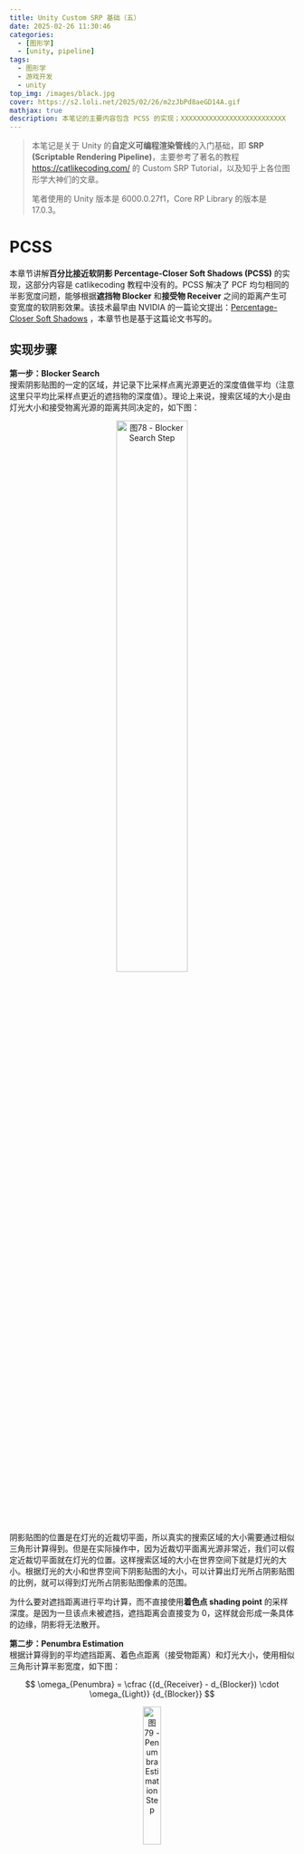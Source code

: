 ```yaml
---
title: Unity Custom SRP 基础（五）
date: 2025-02-26 11:30:46
categories: 
  - [图形学]
  - [unity, pipeline]
tags:
  - 图形学
  - 游戏开发
  - unity
top_img: /images/black.jpg
cover: https://s2.loli.net/2025/02/26/m2zJbPd8aeGD14A.gif
mathjax: true
description: 本笔记的主要内容包含 PCSS 的实现；XXXXXXXXXXXXXXXXXXXXXXXXXX
---
```


> 本笔记是关于 Unity 的**自定义可编程渲染管线**的入门基础，即 **SRP (Scriptable Rendering Pipeline)**，主要参考了著名的教程 https://catlikecoding.com/ 的 Custom SRP Tutorial，以及知乎上各位图形学大神们的文章。  
>    
> 笔者使用的 Unity 版本是 6000.0.27f1，Core RP Library 的版本是 17.0.3。

# PCSS
本章节讲解**百分比接近软阴影 Percentage-Closer Soft Shadows (PCSS)** 的实现，这部分内容是 catlikecoding 教程中没有的。PCSS 解决了 PCF 均匀相同的半影宽度问题，能够根据**遮挡物 Blocker** 和**接受物 Receiver** 之间的距离产生可变宽度的软阴影效果。该技术最早由 NVIDIA 的一篇论文提出：[Percentage-Closer Soft Shadows](https://developer.download.nvidia.com/shaderlibrary/docs/shadow_PCSS.pdf) ，本章节也是基于这篇论文书写的。 

## 实现步骤
**第一步：Blocker Search**  
搜索阴影贴图的一定的区域，并记录下比采样点离光源更近的深度值做平均（注意这里只平均比采样点更近的遮挡物的深度值）。理论上来说，搜索区域的大小是由灯光大小和接受物离光源的距离共同决定的，如下图：  

<div  align="center">  
<img src="https://s2.loli.net/2025/02/27/mw86o9gnCTrKx1e.jpg" width = "50%" height = "50%" alt="图78 - Blocker Search Step"/>
</div>

阴影贴图的位置是在灯光的近裁切平面，所以真实的搜索区域的大小需要通过相似三角形计算得到。但是在实际操作中，因为近裁切平面离光源非常近，我们可以假定近裁切平面就在灯光的位置。这样搜索区域的大小在世界空间下就是灯光的大小。根据灯光的大小和世界空间下阴影贴图的大小，可以计算出灯光所占阴影贴图的比例，就可以得到灯光所占阴影贴图像素的范围。

为什么要对遮挡距离进行平均计算，而不直接使用**着色点 shading point** 的采样深度。是因为一旦该点未被遮挡，遮挡距离会直接变为 0，这样就会形成一条具体的边缘，阴影将无法散开。

**第二步：Penumbra Estimation**  
根据计算得到的平均遮挡距离、着色点距离（接受物距离）和灯光大小，使用相似三角形计算半影宽度，如下图：  

$$ \omega_{Penumbra} = \cfrac {(d_{Receiver} - d_{Blocker}) \cdot \omega_{Light}} {d_{Blocker}} $$

<div  align="center">  
<img src="https://s2.loli.net/2025/02/27/6TaGFh1Hz54vmdU.jpg" width = "25%" height = "25%" alt="图79 - Penumbra Estimation Step "/>
</div>

**第三步：Filtering**  
这一步跟 PCF 是一样的，只不过滤波核大小使用的上一步估算出来的大小，可以使用一个参数乘以计算出来的半影宽度，来控制滤波核大小。

## 具体实现
下面为方向光、点光源、聚光灯的 PCSS 的具体实现，因为这三种光源的实现细节会有所不同，故一个一个讲，首先是最简单的聚光灯。

### 聚光灯
首先是需要从 CPU 传递到 GPU 的可控制的参数，CPU 中具体步骤这里就不摘抄了：  

    CBUFFER_START(LightParamsPerFrame)
        ...
        float4 _SpotLightShadowBias[MAX_SHADOWING_SPOT_LIGHT_COUNT]; // x: depth bias, y: slope scaled depth bias, z: normal bias, w: slope scaled normal bias
        float4 _SpotLightShadowParams[MAX_SHADOWING_SPOT_LIGHT_COUNT]; // x: light size, y: penumbra scale, z: blocker search sample number, w: filter sample number
        float4 _SpotLightDepthParams[MAX_SHADOWING_SPOT_LIGHT_COUNT]; // x: (f + n) / (f - n), y: -2 * f * n / (f - n); [if UNITY_REVERSED_Z] x: (f + n) / (n - f), y: -2 * f * n / (n - f)
        ...
    CBUFFER_END

原本我 Shadow Bias 的四个参数是全光源共用的，后来从效果体验上觉得对于点光源、聚光灯和方向光还是分开比较好。当然也可以选择所有点光源、所有聚光灯、所有方向光都分别共用一个 Shadow Bias，即三个 Shadow Bias 作为全局设置。但我最终还是选择了把 Shadow Bias 作为 per-light 设置，即一个灯光一个 Shadow Bias。`_SpotLightDepthParams` 里面的参数是用于将非线性深度转变为线性深度的，后面会提到。

#### Blocker Search

然后就是 PCSS 的第一步 Blocker Search 了，先确定搜索区域的范围，即灯光所占阴影贴图的比例，用灯光大小除以阴影贴图的大小，两者都是在世界空间下的大小。对于聚光灯来说，由于不是正交投影，阴影贴图的大小对于不同深度的着色点是不同的，这点在 PCF 中也提到过，就不再重复了：  

    float searchWidthWS = GetSpotLightSize(shadowingSpotLightIndex);
    float searchWidthPercent = searchWidthWS / (2.0 * ComputeTanHalfFOV(lightIndex) * linearDepth);
  
拿到了搜索区域的范围，就可以利用它偏移着色点并在阴影贴图上采样，获取遮挡物深度值最后平均。这里注意一下，我们要获取的是线性深度值，而直接在阴影贴图上采样得到的是非线性深度值，后面计算半影宽度需要的是线性深度。这里可以选择用非线性深度值做平均后再转换为线性深度值，但相对来说不太准确（其实影响也不大）。我这里选择的是，每次采样后都转换为线性深度，再做平均。

如何将非线性深度值转换为线性深度属于基础知识了，忘了回去看《Unity Shader入门精要》。我这里直接写结论了，首先传递投影矩阵的 m22 和 m23 分量，注意如果 Reversed Z 就传递 -m22 和 -m23，这样在 Shader 里就不用判断 Reversed Z 了，计算出来都是从近到远变大的线性深度值：  

``` C#
m_SpotLightDepthParams[i] = SystemInfo.usesReversedZBuffer
                            ? new Vector4(-projectionMatrix.m22, -projectionMatrix.m23)
                            : new Vector4(projectionMatrix.m22, projectionMatrix.m23);
```

在 Shader 中线性深度转换代码如下：  

    float NonLinearToLinearDepth(float4 depthParams, float nonLinearDepth)
    {
        return depthParams.y / (2.0 * nonLinearDepth - 1.0 + depthParams.x);
    }

注意，在计算平均遮挡深度时，仅在发生遮挡的时候才计入平均距离，故需要做判断。这里可以选择比较非线性深度值，也可以选择比较线性深度值，但是选择比较非线性深度值需要做 Reversed Z 判断并反转大于小于符号，代码如下：  

    float2 ComputeAverageBlockerDepth(float index, TEXTURE2D_ARRAY(shadowMap), float sampleNumber, float searchWidthPercent, float3 positionSS, float4 depthParams, uint hash1, uint hash2, float2x2 rotation)
    {
        float d_Shading = positionSS.z;
        float ld_Shading = NonLinearToLinearDepth(depthParams, d_Shading);
        float ald_Blocker = 0.0;
        float count = 1e-8; // avoid division by zero

        for (int i = 0; i < sampleNumber; i++)
        {
            float2 offset = mul(rotation, InverseSampleCircle(Sobol_Scrambled(i, hash1, hash2))) * 0.5;
            offset = offset * searchWidthPercent;
            float2 uv = positionSS.xy + offset;
            float d_Blocker = SampleShadowArray_Depth(uv, index, shadowMap, SHADOW_SAMPLER);
            float ld_Blocker = NonLinearToLinearDepth(depthParams, d_Blocker);
            
            if (ld_Blocker < ld_Shading)
            {
                ald_Blocker += ld_Blocker;
                count += 1.0;
            }
        }
        ald_Blocker = ald_Blocker / count;
        return float2(ald_Blocker, count);
    }

上述代码中变量的前缀 d、ld、ald 的含义分别为 depth、linear depth、average linear depth。offset 需要乘以 0.5 是因为 Sobol 序列随机数生成的范围是 [0, 1]，圆盘化后范围变为了 [-1, 1]，这样范围就从 1 变为 2 了。这样子就可以得到平均遮挡深度了，但是仍然存在问题。我将着色点深度减去平均遮挡深度所占着色点深度的比例（d_Shading - ald_Blocker）/ d_Shading 输出如下：  

<div  align="center">  
<img src="https://s2.loli.net/2025/02/27/Ufsjnp1zAcWv5m7.jpg" width = "40%" height = "40%" alt="图80 - 自遮挡现象"/>
</div>

为了方便观察，我将 Light Size 设置为了 0。可以看到有非常多的 alias，在“阴影”区域内的表现是正确的，立方体底部因为遮挡物和接受物非常接近，故输出值接近 0，接近黑色。但是在“阴影”区域外的 alias 区域从理论上来说都应该是白色，因为这些着色点并没有遮挡物，即 ald_Blocker 为 0，输出应该为 1。而且若将 Light Size 变大，alias 区域就会变为全黑色。这些 alias 产生的原因跟自阴影走样是一样的，那么解决方法自然就是 shadow bias，我选择第三步的 Filtering 和这里共用一个 shadow bias。为了节省计算，`ApplyShadowBias()` 函数我又改回了 (texelSize + penumbraWS) * shadowBias 的计算方法。

    float GetSpotLightShadowAttenuation_PCSS(int lightIndex, float3 positionWS, float3 normalWS, float3 L, float linearDepth)
    {
        float shadowingSpotLightIndex = GetShadowingSpotLightIndex(lightIndex);
        float texelSize = 2.0 * ComputeTanHalfFOV(lightIndex) * linearDepth / GetPunctualLightShadowArraySize();
        float searchWidthWS = GetSpotLightSize(shadowingSpotLightIndex);
        float searchWidthPercent = searchWidthWS / (2.0 * ComputeTanHalfFOV(lightIndex) * linearDepth);
        
        float3 positionWS_SearchBias = ApplyShadowBias(positionWS, GetSpotLightShadowBias(shadowingSpotLightIndex), texelSize, searchWidthWS, normalWS, L);
        float3 positionSS_Search = TransformWorldToSpotLightShadowCoord(positionWS_SearchBias, shadowingSpotLightIndex);
        
        uint hash1 = Hash_Jenkins(asuint(positionWS));
        uint hash2 = Hash_Jenkins(asuint(positionSS_Search));
        float random = floatConstruct(hash1);
        float randomRadian = random * TWO_PI;
        float2x2 rotation = float2x2(cos(randomRadian), -sin(randomRadian), sin(randomRadian), cos(randomRadian));
        float4 depthParams = GetSpotLightDepthParams(shadowingSpotLightIndex);
        float blockerSampleNumber = GetSpotLightBlockerSampleNumber(shadowingSpotLightIndex);

        float2 blocker = ComputeAverageBlockerDepth(shadowingSpotLightIndex, SPOT_LIGHT_SHADOW_MAP, blockerSampleNumber, searchWidthPercent, positionSS_Search, depthParams, hash1, hash2, rotation);
        float ald_Blocker = blocker.x;
        float blockerCount = blocker.y;
        
        ...
    }

#### Penumbra Estimation & Filtering
有了平均遮挡深度后，就可以计算半影宽度了，我增加了一个参数用于控制半影宽度的大小，即 penumbra scale：  

    float penumbraWS = GetSpotLightPenumbraScale(shadowingSpotLightIndex) * GetSpotLightSize(shadowingSpotLightIndex) * (linearDepth - ald_Blocker) / ald_Blocker;
    float penumbraPercent = penumbraWS / (2.0 * ComputeTanHalfFOV(lightIndex) * linearDepth);

后面就跟 PCF 一模一样了，没什么好讲的，只不过要注意的是，ald_Blocker 为 0 时，即没有遮挡物时，shadow attenuation 应该设置为 1.0，代码如下（为了节省计算，`ApplyPCF()` 函数里的 offset 改为了不除以 shadowArraySize，免得一乘一除重复计算）：  

    float GetSpotLightShadowAttenuation_PCSS(int lightIndex, float3 positionWS, float3 normalWS, float3 L, float linearDepth)
    {
        float shadowStrength = GetSpotLightShadowStrength(lightIndex);
        float distanceFade = ComputeDistanceFade(positionWS, GetMaxShadowDistance(), GetShadowDistanceFade());
        
        ... // Blocker Search
        
        if (blockerCount < 1.0) return 1.0;

        float penumbraWS = GetSpotLightPenumbraScale(shadowingSpotLightIndex) * GetSpotLightSize(shadowingSpotLightIndex) * (linearDepth - ald_Blocker) / ald_Blocker;
        float penumbraPercent = penumbraWS / (2.0 * ComputeTanHalfFOV(lightIndex) * linearDepth);
        float3 positionWS_FilterBias = ApplyShadowBias(positionWS, GetSpotLightShadowBias(shadowingSpotLightIndex), texelSize, penumbraWS, normalWS, L);
        float3 positionSS_Filter = TransformWorldToSpotLightShadowCoord(positionWS_FilterBias, shadowingSpotLightIndex);
        float filterSampleNumber = GetSpotLightFilterSampleNumber(shadowingSpotLightIndex);
        float shadowAttenuation = ApplyPCF_2DArray(shadowingSpotLightIndex, SPOT_LIGHT_SHADOW_MAP, filterSampleNumber, penumbraPercent, positionSS_Filter, hash1, hash2, rotation);
        
        return lerp(1.0, shadowAttenuation, shadowStrength * distanceFade);
    }

最终效果如下：  

<div  align="center">  
<img src="https://s2.loli.net/2025/02/28/9FBCeUQVX3IdlpE.jpg" width = "50%" height = "50%" alt="图81 - Spot Light PCSS（Blocker Search 和 Filtering 样本数量都为 8）"/>
</div>

### 点光源
点光源和聚光灯逻辑是一样的，只是采样的是 Cubemap，具体区别跟 PCF 那里其实差不多，没必要多讲了，这里就直接写代码了：  

    float2 ComputeAverageBlockerDepth_CubeArray(float index, float faceIndex, TEXTURECUBE_ARRAY(shadowMap), float sampleNumber,
        float searchWidthPercent, float3 sampleDir, float3 positionSS, float4 depthParams, uint hash1, uint hash2, float2x2 rotation)
    {
        float d_Shading = positionSS.z;
        float ld_Shading = NonLinearToLinearDepth(depthParams, d_Shading);
        float ald_Blocker = 0.0;
        float count = 1e-8; // avoid division by zero

        for (int i = 0; i < sampleNumber; i++)
        {
            float2 offset = mul(rotation, InverseSampleCircle(Sobol_Scrambled(i, hash1, hash2))); // don't need to divide 2, because cubemap is also [-1, 1]
            offset = offset * searchWidthPercent;
            float3 sampleDir_Offset = sampleDir + GetCubeMapOffset(faceIndex, offset);
            float d_Blocker = SampleShadowCubeArray_Depth(sampleDir_Offset, index, shadowMap, SHADOW_SAMPLER);
            float ld_Blocker = NonLinearToLinearDepth(depthParams, d_Blocker);
            
            if (ld_Blocker < ld_Shading)
            {
                ald_Blocker += ld_Blocker;
                count += 1.0;
            }
        }
        ald_Blocker = ald_Blocker / count;
        return float2(ald_Blocker, count);
    }

    float GetPointLightShadowAttenuation_PCSS(int lightIndex, float faceIndex, float3 positionWS, float3 normalWS, float3 L, float linearDepth)
    {
        float shadowStrength = GetPointLightShadowStrength(lightIndex);
        float distanceFade = ComputeDistanceFade(positionWS, GetMaxShadowDistance(), GetShadowDistanceFade());
        
        float shadowingPointLightIndex = GetShadowingPointLightIndex(lightIndex);
        float texelSize = 2.0 * linearDepth / GetPunctualLightShadowArraySize();
        float searchWidthWS = GetPointLightSize(shadowingPointLightIndex);
        float searchWidthPercent = searchWidthWS / (2.0 * linearDepth);
        
        float3 positionWS_SearchBias = ApplyShadowBias(positionWS, GetPointLightShadowBias(shadowingPointLightIndex), texelSize, searchWidthWS, normalWS, L);
        float3 sampleDir_Search = normalize(positionWS_SearchBias - GetPointLightPosition(lightIndex));
        float3 positionSS_Search = TransformWorldToPointLightShadowCoord(positionWS_SearchBias, shadowingPointLightIndex, faceIndex);
        
        uint hash1 = Hash_Jenkins(asuint(positionWS));
        uint hash2 = Hash_Jenkins(asuint(positionSS_Search));
        float random = floatConstruct(hash1);
        float randomRadian = random * TWO_PI;
        float2x2 rotation = float2x2(cos(randomRadian), -sin(randomRadian), sin(randomRadian), cos(randomRadian));
        
        float4 depthParams = GetPointLightDepthParams(shadowingPointLightIndex);
        float blockerSampleNumber = GetPointLightBlockerSampleNumber(shadowingPointLightIndex);
        float2 blocker = ComputeAverageBlockerDepth_CubeArray(shadowingPointLightIndex,faceIndex, POINT_LIGHT_SHADOW_MAP,
            blockerSampleNumber, searchWidthPercent, sampleDir_Search, positionSS_Search, depthParams, hash1, hash2, rotation);
        float ald_Blocker = blocker.x;
        float blockerCount = blocker.y;
        
        if (blockerCount < 1.0) return 1.0;

        float penumbraWS = GetPointLightPenumbraScale(shadowingPointLightIndex) * GetPointLightSize(shadowingPointLightIndex) * (linearDepth - ald_Blocker) / ald_Blocker;
        float penumbraPercent = penumbraWS / (2.0 * linearDepth);
        float3 positionWS_FilterBias = ApplyShadowBias(positionWS, GetPointLightShadowBias(shadowingPointLightIndex), texelSize, penumbraWS, normalWS, L);
        float3 sampleDir_Filter = normalize(positionWS_FilterBias - GetPointLightPosition(lightIndex));
        float3 positionSS_Filter = TransformWorldToPointLightShadowCoord(positionWS_FilterBias, shadowingPointLightIndex, faceIndex);
        float filterSampleNumber = GetPointLightFilterSampleNumber(shadowingPointLightIndex);
        float shadowAttenuation = ApplyPCF_CubeArray(shadowingPointLightIndex, faceIndex, POINT_LIGHT_SHADOW_MAP, filterSampleNumber,
            penumbraPercent, sampleDir_Filter, positionSS_Filter, hash1, hash2, rotation);
        
        return lerp(1.0, shadowAttenuation, shadowStrength * distanceFade);
    }

效果如下：  

<div  align="center">  
<img src="https://s2.loli.net/2025/02/28/IAYCaJtBgzTR9yh.jpg" width = "50%" height = "50%" alt="图82 - Point Light PCSS（Blocker Search 和 Filtering 样本数量都为 8）"/>
</div>

### 方向光
方向光跟精确光的主要区别就是，方向光是正交投影，并且我们不可能把摄像机放置在太阳的位置，这就对我们准确估算半影宽度产生了影响。我们回去看半影宽度估算的公式，首先采样得到的 $\,d_{Blocker}\,$、$\,d_{Receiver}\,$ 是不准的，因为我们的正交视锥体是包裹着视角范围的，而且正交视锥体是多个的，因为使用了级联阴影。我们通过采样拿到的 $\,d_{Blocker}\,$、$\,d_{Receiver}\,$ 仅仅是遮挡物离当前正交视锥体近裁切平面的距离。

但是 $\,d_{Receiver} - d_{Blocker}\,$ 却不会受到影响，无论当前正交视锥体近裁切平面有多远，因为这段距离是由接受物和遮挡物的位置决定的，跟光源位置无关。这样一来由于 $\,\omega_{Light}\,$，即太阳的大小，和真实的 $\,d_{Blocker}\,$ 的尺度过大，我们可以认为真实的 $\,d_{Blocker}\,$ 是不会变的，即太阳和地球的距离。那么 $\,\omega_{Light} / d_{Blocker} \,$ 是个常量，由此一来就可以估算半影宽度了。太阳的**角直径 angular diameter** 约为 0.5332°，太阳的直径约为 1,391,400 km，太阳距离地球的平均距离约为 149,600,000 km。那么 $\,\omega_{Light} / d_{Blocker} \,$ 约为 0.0093，我们可以四舍五入为 0.01。

遮挡物搜索区域的范围仍然用 light size 来控制，只不过这个 light size 没有什么具体意义（推荐还是太阳光和精确光的参数名字分开，我这里就偷懒了）。半影宽度还是可以通过 penumbra scale 控制大小。还有一点要注意的是，对于正交投影和透视投影，非线性深度值转换为线性深度的公式是不同的，代码如下：  

    float NonLinearToLinearDepth_Ortho(float4 depthParams, float nonLinearDepth)
    {
        return (depthParams.y - 2.0 * nonLinearDepth + 1.0) / depthParams.x;
    }

除了上述的不同之处之外，PCSS 实现逻辑基本和聚光灯也差不多，代码如下：  

    float3 ComputeAverageBlockerDepth_2DArray_Ortho(float index, TEXTURE2D_ARRAY(shadowMap), float sampleNumber,
        float searchWidthPercent, float3 positionSS, float4 depthParams, uint hash1, uint hash2, float2x2 rotation)
    {
        float d_Shading = positionSS.z;
        float ld_Shading = NonLinearToLinearDepth_Ortho(depthParams, d_Shading);
        float ald_Blocker = 0.0;
        float count = 1e-8; // avoid division by zero

        for (int i = 0; i < sampleNumber; i++)
        {
            float2 offset = mul(rotation, InverseSampleCircle(Sobol_Scrambled(i, hash1, hash2))) * 0.5;
            offset = offset * searchWidthPercent;
            float2 uv = positionSS.xy + offset;
            float d_Blocker = SampleShadowArray_Depth(uv, index, shadowMap, SHADOW_SAMPLER);
            float ld_Blocker = NonLinearToLinearDepth_Ortho(depthParams, d_Blocker);
            
            if (ld_Blocker < ld_Shading)
            {
                ald_Blocker += ld_Blocker;
                count += 1.0;
            }
        }
        ald_Blocker = ald_Blocker / count;
        return float3(ald_Blocker, count, ld_Shading);
    }

    float GetSunLightShadowAttenuation_PCSS(float3 positionWS, float3 normalWS, float3 L)
    {
        float cascadeIndex = ComputeCascadeIndex(positionWS);
        if (cascadeIndex >= GetSunLightCascadeCount()) return 1.0;
        float shadowStrength = GetSunLightShadowStrength();
        float shadowFade = 1.0;
        shadowFade *= ComputeDistanceFade(positionWS, GetMaxShadowDistance(), GetShadowDistanceFade());
        shadowFade *= ComputeCascadeEdgeFade(cascadeIndex, GetSunLightCascadeCount(), positionWS, GetCascadeEdgeFade(), GetCascadeCullingSphere(GetSunLightCascadeCount() - 1));

        float texelSize = GetCascadeCullingSphereRadius(cascadeIndex) * 2.0 / GetSunLightShadowArraySize();
        float searchWidthWS = GetSunLightSize();
        float searchWidthPercent = searchWidthWS / GetCascadeCullingSphereRadius(cascadeIndex) * 0.5;

        float3 positionWS_SearchBias = ApplyShadowBias(positionWS, GetSunLightShadowBias(), texelSize, searchWidthWS, normalWS, L);
        float3 positionSS_Search = TransformWorldToSunLightShadowCoord(positionWS_SearchBias, cascadeIndex);
        
        uint hash1 = Hash_Jenkins(asuint(positionWS));
        uint hash2 = Hash_Jenkins(asuint(positionSS_Search));
        float random = floatConstruct(hash1);
        float randomRadian = random * TWO_PI;
        float2x2 rotation = float2x2(cos(randomRadian), -sin(randomRadian), sin(randomRadian), cos(randomRadian));

        float4 depthParams = GetSunLightDepthParams(cascadeIndex);
        float blockerSampleNumber = GetSunLightBlockerSampleNumber();
        
        float3 blocker = ComputeAverageBlockerDepth_2DArray_Ortho(cascadeIndex, SUN_LIGHT_SHADOW_MAP, blockerSampleNumber, searchWidthPercent, positionSS_Search, depthParams, hash1, hash2, rotation);
        float ald_Blocker = blocker.x;
        float blockerCount = blocker.y;
        
        if (blockerCount < 1.0) return 1.0;

        float penumbraWS = GetSunLightPenumbraScale() * (blocker.z - ald_Blocker) * 0.01;
        float penumbraPercent = penumbraWS / GetCascadeCullingSphereRadius(cascadeIndex) * 0.5;
        
        float3 positionWS_FilterBias = ApplyShadowBias(positionWS, GetSunLightShadowBias(), texelSize, penumbraWS, normalWS, L);
        float3 positionSS_Filter = TransformWorldToSunLightShadowCoord(positionWS_FilterBias, cascadeIndex);
        float filterSampleNumber = GetSunLightFilterSampleNumber();
        float shadowAttenuation = ApplyPCF_2DArray(cascadeIndex, SUN_LIGHT_SHADOW_MAP, filterSampleNumber, penumbraPercent, positionSS_Filter, hash1, hash2, rotation);
        return lerp(1.0, shadowAttenuation, shadowStrength * shadowFade);
    }

实现效果如下（半影宽度实在太小了，故将 penumbra scale 设置为了 5）：  

<div  align="center">  
<img src="https://s2.loli.net/2025/02/28/ey3Xsu2o9gvrHmJ.jpg" width = "30%" height = "30%" alt="图83 - Directional（Sun） Light PCSS（Blocker Search 和 Filtering 样本数量都为 8）"/>
</div>

> 为了更好地控制半影宽度，最好也将 light size 乘上去：`float penumbraWS = GetSunLightPenumbraScale() * GetSunLightSize() * (blocker.z - ald_Blocker) * 0.01 * 10;`

## 其他说明
①循环采样问题：在动态循环或动态分支中使用 `Texture.Sample()` 会报错，解决方案是指定具体的 mipmap 去采样，即使用 `Texture.SampleLevel()`。原因是因为 sample 需要计算偏导数来决定采样哪个 level 的 mipmap，而由于偏导数的计算方式，其只有在可预测的控制流时才可以计算，即使用常量的控制流。  

②优化噪点问题：可以看到在上面展示的图片当中，噪点问题还是相当严重的。特别是在镜头运动的时候，噪点还会像电视机雪花一样闪烁。这个问题我打算在学习 **Temporal Anti-Aliasing TAA** 时处理。在上面的代码中，我已经使用低差异序列的 Sobol Sequence 做随机采样了，只不过 Sobol Sequence 是在 GPU 里计算的，要想进一步优化，可以直接用数组记录下 Sobol Sequence 的 4、8、16、32 个样本，然后根据关键字选择使用即可。至于随机旋转，可以使用一个分辨率比较小的 Blue Noise 贴图。  

③点光源的接缝问题：在点光源展示的图片中，能够较为明显的感受到接缝问题。但我感觉这个接缝问题并非由 cubemap 的接缝本身引起，而是由接缝两边不同 cubemap 面的半影宽度大小不均匀所产生的，而且接缝处若在面的中心位置，几乎看不到宽度差异，越接近边缘差异越明显。我推测原因是，透视投影导致的相同像素宽度但不同世界宽度的问题，之前没有考虑阴影接受平面和光源方向（阴影贴图方向）的角度问题。但目前没尝试出特别合适的解决方案，我在网上也查询了很久，只是有看到讨论和文章说传统阴影贴图技术存在这个问题，要尽量避免使用投射阴影的点光源，所以这个问题也只能先放着以后再处理了。  

④方向光（太阳光）的低顶点数的超长物体阴影宽度变化问题：这个问题只会在超长物体不在或部分不在摄像机视锥体的时候出现，因为部分顶点被裁切后，我们要解决 pancaking 问题，将顶点深度设置到了近裁切平面，导致了深度变化，也就导致了估算的阴影宽度也产生了变化。一个简单的解决方案就是超长物体尽量顶点多一些，顶点多了这个问题就不会很明显，其实顶点多了 pancaking 问题也不需要解决了。

# Post Processing
从这里就开始讲后处理了，后处理对于画面表现极为重要，个人认为重要性是比 PBR 还要高的。常见的后处理技术有：**泛光 Bloom**、**色调映射 Tone Mapping**、**色彩校正 Color Correction**、**色彩分级 Color Grading**、**景深 Depth of Field**、**运动模糊 Motion Blur**、**镜头光晕 Lens Flares** 等等。catlikecoding 教程中没有覆盖上述所有的后处理技术，强烈建议以后花足够的时间去学习并且优化效果。

另外，catlikecoding 教程没有使用 Unity 的专门用来处理后处理效果的 Volume 框架，只为后处理效果配置了一个全局的设置。而 Volume 框架不仅支持全局设置，也支持 per-scene 的设置和场景中一定范围内的局部设置。所以我后面也会使用这个 core RP library 里提供的 Volume 框架，本章节也主要讲如何在自定义管线中支持这个 Volume 框架，主要参考了 URP 的代码。

## Volume 框架
首先 Volume 框架相关 API 都在 Core RP Library -> Runtime -> Volume 里，有问题可以直接看里面的代码。首先后处理相关参数或属性都序列化在 Volume Profile 这个 ScriptableObject 里，可以通过 Assets -> Create -> Rendering -> Volume Profile 添加该资产。Volume Profile 又可以放置在 3 个地方，第一个叫做 the default volume for the whole project，第二个叫做 the global volume for the active quality level，第三个是 scene 里的 global 和 local volume。这三个的优先级是从低到高的，scene 里的 volume 覆盖 quality volume，quality volume 覆盖 default volume。

在 URP 中，default volume 是放置在 Project Settings > Graphics > URP > Default Volume Profile 里的。quality volume 放置在 URP Asset > Volumes > Volume Profile 里，而每个 Quality Level 又对应一个 URP Asset，实际上 SRP 也可以这么做。但是其实 default volume 和 quality volume 都是通过 `VolumeManager` 的 `Initialize(VolumeProfile globalDefaultVolumeProfile = null, VolumeProfile qualityDefaultVolumeProfile = null)` API 设置的。default volume 我觉得存在的意义不是很大，所以不打算传递给 `Initialize()` 函数。我在 RenderPipelineAsset 中新声明了 volumeProfile 字段，以便不同的 Quality Level 对应不同的全局后处理设置。`Initialize()` 这个函数必须在 RenderPipeline 的构造函数中调用：  

``` C#
public YRenderPipeline(YRenderPipelineAsset asset)
{
    ...
    VolumeManager.instance.Initialize(null, asset.volumeProfile);
    ...
}
```

### VolumeManager
**VolumeManager** 是一个对场景中 Volume 的设置进行跟踪管理的类。上面说过，场景中可以有 global volume 和 local volume，global volume 的影响范围是整个场景，local volume 的影响范围是它的 collider 组件的大小（触发器）。VolumeManager 会在运行时根据摄像机的位置对 global volume 和 local volume 的属性设置进行插值，保证不同 volume 之间的平滑过渡，而不是场景突然出现较大变化。

而插值的数据存储在 **VolumeStack** 里，这个 VolumeStack 我们一般不用去初始化，默认情况下 VolumeManager 里有一个 global volume stack，可以通过 `VolumeManager.instance.stack` 获取，它会自动管理并混合 volume 里的数据。只要调用过 `VolumeManager.instance.Initialize()`，这个 global volume stack 就会被自动创建。但是若想要对 VolumeStack 进行更多地控制，可以使用 `VolumeManager.instance.CreateStack()` 创建新的 VolumeStack，如何控制这里就不探讨了，下面还是使用默认的 global volume stack。

但是 VolumeStack 在我目前使用的版本中，即 Core RP Library 17.2.0，不会自动每帧更新，需要在 RenderPipeline 的 Render 函数中调用 `VolumeManager.instance.Update(Transform, LayerMask)` 方法，否则无法通过 VolumeStack 获取到序列化后的 Volume Profile 里的 VolumeComponent 的值，VolumeComponent 后面会讲。我不知道这个是不是版本的问题，因为我看网上有些老版本的自定义渲染管线中，并没有调用 Update 方法，所以一开始我以为 Unity 帮我们处理好了，然后就出现问题了，我老是获取不到序列化后的值，害得我找了老半天 bug。以后的版本中，这个 Update 方法需不需要自己调用，最好还是能留意一下。

``` C#
protected override void Render(ScriptableRenderContext context, List<Camera> cameras)
{
    ...
    foreach(Camera camera in cameras)
    {
        ...
        VolumeManager.instance.Update(camera.transform, 1);
        ...
    }
}
```

调用的时机自己注意一下，就不多说了。Update 方法的第一个参数 Transform 即通过位置来决定如何混合 volume 参数，所以传递进摄像机的位置属性即可，第二个 LayerMask 是用来控制 volume 的更新范围的，传递进去 1 即 Default Layer。

另外，别忘了在 RenderPipeline 的 `Dispose()` 函数中调用 `VolumeManager.instance.Deinitialize()` 来释放资源：  

``` C#
protected override void Dispose(bool disposing) 
{
    ...
    VolumeManager.instance.Deinitialize();
    ...
}
```

### VolumeComponent
**VolumeComponent** 就是我们在 Volume Profile 里通过 Add Override 添加的组件。我们可以自定义 VolumeComponent，以便存储后处理的相关属性。在 VolumeComponent 里的属性是通过 VolumeParameter 序列化的，一个基础的 VolumeComponent 如下：  

``` C#
[System.Serializable, VolumeComponentMenu("Post Processing/XXXX")]
[SupportedOnRenderPipeline(typeof(XXRenderPipelineAsset))]
public class XXXX : VolumeComponent, IPostProcessComponent
{
    public ClampedFloatParameter intensity = new ClampedFloatParameter(0f, 0f, 1f);
    public bool IsActive() => intensity.value > 0f;
}
```

SupportedOnRenderPipeline 特性和 IPostProcessComponent 接口不是必需的，IPostProcessComponent 只是提供了 IsActive() 方法。ClampedFloatParameter 就是 VolumeParameter 的一种，具体查看官方文档或直接查看源代码。VolumeComponent 内的属性我们可以通过 `VolumeManager.instance.stack.GetComponent<T>()` 获取，然后传递给具体的后处理 Shader。

## Copy
在正式进入后处理之前，我们先处理一个简单的 Copy Shader。因为我们要先将场景渲染至一个 render texture（自定义的 frame buffer）以便我们使用后处理 shader 对这个 render texture 进行后处理，最后再 blit 回 camera 的 frame buffer 以展现在屏幕上。所以可以把 Copy Shader 当作一个最简单的后处理效果，虽然 blit 就是 copy，但是 blit 效率相对低一点，后面会提到。

### Frame buffer
首先我们要创建一个新的 render texture，为了方便管理所有的 render texture ID，我创建了一个静态类，专门存放 ID，以便不同的渲染流程的类进行调用：

``` C#
public static class RenderTargetIDs
{
    public static readonly int k_FrameBufferId = Shader.PropertyToID("_CameraFrameBuffer");
    ...
}
```

然后在绘制几何体的类中（我的 SRP 在 ForwardGeometryNode 里）获取该 render texture 并设置为 render target：  

``` C#
data.context.SetupCameraProperties(data.camera);

data.buffer.GetTemporaryRT(RenderTargetIDs.k_FrameBufferId, data.camera.pixelWidth, data.camera.pixelHeight, 32, FilterMode.Bilinear, RenderTextureFormat.Default);
data.buffer.SetRenderTarget(new RenderTargetIdentifier(RenderTargetIDs.k_FrameBufferId), RenderBufferLoadAction.DontCare, RenderBufferStoreAction.Store);
data.buffer.ClearRenderTarget(true, true, Color.clear);
```

然后别忘了释放资源 `ReleaseTemporaryRT()`。可以看到上面的代码中直接 ClearRenderTarget 了，而不是根据第一篇文章说过的 CameraClearFlags 来判断是否清除 color buffer 和 depth buffer，这也导致了无法支持多摄像机渲染。如何同时支持多摄像机渲染和后处理，会在后面的章节中说明。然后就需要在处理后处理渲染的类中，将上述的 render texture 复制到 CameraTarget 中，我新建了名为 PostProcessingNode 的类，专门处理后处理渲染，然后在 RenderPipeline 的 Render 函数中调用该类中处理渲染的方法。这里先直接使用 `CommandBuffer.Blit()` 函数：  

``` C#
public class PostProcessingNode : PipelineNode
{
    protected override void OnRender(YRenderPipelineAsset asset, ref PipelinePerFrameData data)
    {
        data.buffer.BeginSample("Post Processing");

        data.buffer.Blit(RenderTargetIDs.k_FrameBufferId, BuiltinRenderTextureType.CameraTarget);

        data.buffer.EndSample("Post Processing");
        data.context.ExecuteCommandBuffer(data.buffer);
        data.buffer.Clear();
        data.context.Submit();
    }
}
```

这样子就可以正常在 screen 看到画面了。

### Gizmos 和 Editor Preview
第一篇文章绘制 Gizmos 中提到过，Gizmo 有两个子集可以绘制，一个是 PreImageEffects，一个是 PostImageEffects。我们要分别在后处理前后调用：  

``` C#
protected override void OnRender(YRenderPipelineAsset asset, ref PipelinePerFrameData data)
{
#if UNITY_EDITOR
    if (Handles.ShouldRenderGizmos()) 
    {
        RendererList gizmosRendererList = data.context.CreateGizmoRendererList(data.camera, GizmoSubset.PreImageEffects);
        data.buffer.DrawRendererList(gizmosRendererList);
    }
#endif   

    data.buffer.BeginSample("Post Processing");
    ...
    data.buffer.EndSample("Post Processing");

#if UNITY_EDITOR
    if (Handles.ShouldRenderGizmos()) 
    {
        RendererList gizmosRendererList = data.context.CreateGizmoRendererList(data.camera, GizmoSubset.PostImageEffects);
        data.buffer.DrawRendererList(gizmosRendererList);
    }
#endif
    data.context.ExecuteCommandBuffer(data.buffer);
    data.buffer.Clear();
    data.context.Submit();
}
```

但是这样子所有的 gizmos 将不会被物体遮挡，如下图所示。这是因为 gizmos 的绘制依赖于原来的 frame buffer 中的深度信息，但是我们没有将其写入。这个问题也是后面的章节再处理。

<div  align="center">  
<img src="https://s2.loli.net/2025/03/11/w5PHXdvDeaEBAMR.png" width = "35%" height = "35%" alt="图84 - 左图：未被遮挡的 gizmos；右图：正确遮挡的 gizmos"/>
</div>

还有就是 Editor inspector 的 Preview 的绘制，比如 Material 的预览，以及 reflection probe 的绘制（refresh）也都是通过我们的管线绘制的。但是我们不能对它们也进行后处理，特别是 reflection probe。我们可以通过 [CameraType](https://docs.unity3d.com/ScriptReference/CameraType.html) 来判断是否跳过后处理阶段，`CameraType.Preview` 就是用于绘制 preview 的摄像机，`CameraType.Reflection` 就是用于绘制 reflection probe 的摄像机。

``` C#
protected override void OnRender(YRenderPipelineAsset asset, ref PipelinePerFrameData data)
{
    ... // GizmoSubset.PreImageEffects

#if UNITY_EDITOR
    if (data.camera.cameraType > CameraType.SceneView)
    {
        data.buffer.Blit(RenderTargetIDs.k_FrameBufferId, BuiltinRenderTextureType.CameraTarget);
        return;
    }
#endif

    ... // Post Processing
}
```

当然你也可以通过一个 IsActive 的 bool 值来控制是否激活后处理，未激活的情况下，就跳过创建一个新的 framebuffer render texture。或者单独为 preview 的绘制和 reflection probe 的绘制搞出一个渲染路径出来。

还有就是 scene 窗口有个按钮可以选择关闭后处理效果，如下图：  

<div  align="center">  
<img src="https://s2.loli.net/2025/03/11/bJTf51z2qxkgtRU.jpg" width = "35%" height = "35%" alt="图85 - toggle post-processing in the scene window"/>
</div>

如果要支持这个功能，新增代码如下：  

``` C#
#if UNITY_EDITOR
    if (data.camera.cameraType > CameraType.SceneView)
    {
        data.buffer.Blit(RenderTargetIDs.k_FrameBufferId, BuiltinRenderTextureType.CameraTarget);
        return;
    }

    if (data.camera.cameraType == CameraType.SceneView && !SceneView.currentDrawingSceneView.sceneViewState.showImageEffects)
    {
        data.buffer.Blit(RenderTargetIDs.k_FrameBufferId, BuiltinRenderTextureType.CameraTarget);
        return;
    }
#endif
```

### Copy Shader
`CommandBuffer.Blit()` 函数之所以效率相对低一点，是因为它绘制了一个屏幕的长方形，即两个三角形。所以 Blit 本质上是传递了一个长方形 mesh 给 GPU，并将源纹理作为贴图绘制出来。而我们可以调用 `CommandBuffer.DrawProcedural()` 只绘制一个三角形进行复制，并且不用 bind vertex 或者 index buffer，而是依赖系统值（System Value，SV），如 SV_VertexID，来生成顶点数据。`Blit()` 还有一个缺点就是会重复绘制长方形对角线的像素，因为绘制了两个三角形。

